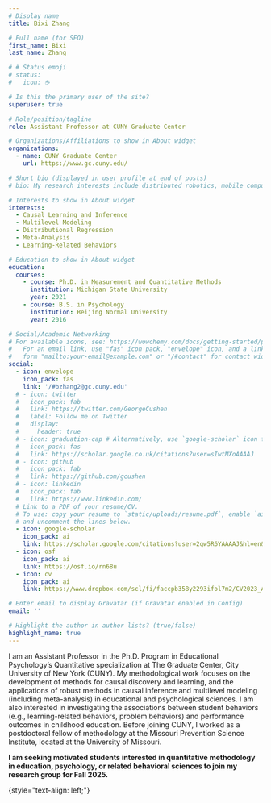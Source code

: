 ```yaml
---
# Display name
title: Bixi Zhang

# Full name (for SEO)
first_name: Bixi
last_name: Zhang

# # Status emoji
# status:
#   icon: ☕️

# Is this the primary user of the site?
superuser: true

# Role/position/tagline
role: Assistant Professor at CUNY Graduate Center

# Organizations/Affiliations to show in About widget
organizations:
  - name: CUNY Graduate Center
    url: https://www.gc.cuny.edu/

# Short bio (displayed in user profile at end of posts)
# bio: My research interests include distributed robotics, mobile computing and programmable matter.

# Interests to show in About widget
interests:
  - Causal Learning and Inference
  - Multilevel Modeling
  - Distributional Regression
  - Meta-Analysis
  - Learning-Related Behaviors

# Education to show in About widget
education:
  courses:
    - course: Ph.D. in Measurement and Quantitative Methods
      institution: Michigan State University
      year: 2021
    - course: B.S. in Psychology
      institution: Beijing Normal University
      year: 2016

# Social/Academic Networking
# For available icons, see: https://wowchemy.com/docs/getting-started/page-builder/#icons
#   For an email link, use "fas" icon pack, "envelope" icon, and a link in the
#   form "mailto:your-email@example.com" or "/#contact" for contact widget.
social:
  - icon: envelope
    icon_pack: fas
    link: '/#bzhang2@gc.cuny.edu'
  # - icon: twitter
  #   icon_pack: fab
  #   link: https://twitter.com/GeorgeCushen
  #   label: Follow me on Twitter
  #   display:
  #     header: true
  # - icon: graduation-cap # Alternatively, use `google-scholar` icon from `ai` icon pack
  #   icon_pack: fas
  #   link: https://scholar.google.co.uk/citations?user=sIwtMXoAAAAJ
  # - icon: github
  #   icon_pack: fab
  #   link: https://github.com/gcushen
  # - icon: linkedin
  #   icon_pack: fab
  #   link: https://www.linkedin.com/
  # Link to a PDF of your resume/CV.
  # To use: copy your resume to `static/uploads/resume.pdf`, enable `ai` icons in `params.yaml`,
  # and uncomment the lines below.
  - icon: google-scholar
    icon_pack: ai
    link: https://scholar.google.com/citations?user=2qw5R6YAAAAJ&hl=en&oi=ao
  - icon: osf
    icon_pack: ai
    link: https://osf.io/rn68u
  - icon: cv
    icon_pack: ai
    link: https://www.dropbox.com/scl/fi/faccpb358y2293ifol7m2/CV2023_AP_pub.pdf?rlkey=ztv3htdpdaschhubou9nl76kg&dl=0

# Enter email to display Gravatar (if Gravatar enabled in Config)
email: ''

# Highlight the author in author lists? (true/false)
highlight_name: true
---
```


I am an Assistant Professor in the Ph.D. Program in Educational Psychology’s Quantitative specialization at The Graduate Center, City University of New York (CUNY). My methodological work focuses on the development of methods for causal discovery and learning, and the applications of robust methods in causal inference and multilevel modeling (including meta-analysis) in educational and psychological sciences. I am also interested in investigating the associations between student behaviors (e.g., learning-related behaviors, problem behaviors) and performance outcomes in childhood education. Before joining CUNY, I worked as a postdoctoral fellow of methodology at the Missouri Prevention Science Institute, located at the University of Missouri.

**I am seeking motivated students interested in quantitative methodology in education, psychology, or related behavioral sciences to join my research group for Fall 2025.**

{style="text-align: left;"}
